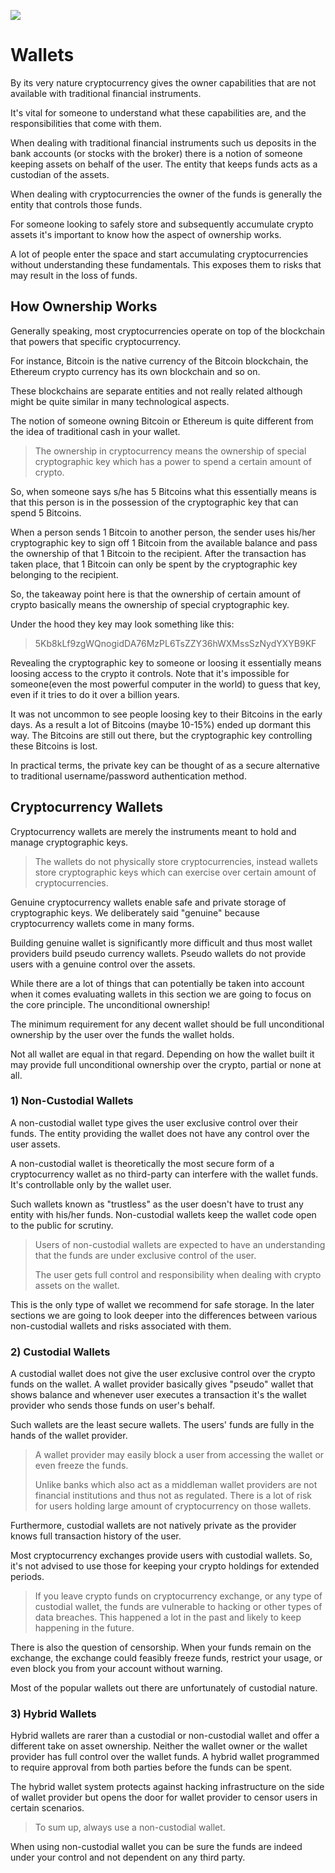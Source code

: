 ![](https://raw.githubusercontent.com/horizontalsystems/blockchain-crypto-guides/master/fundamentals/images/02-main-l.png)

# Wallets

By its very nature cryptocurrency gives the owner capabilities that are not available with traditional financial instruments. 

It's vital for someone to understand what these capabilities are, and the responsibilities that come with them.

When dealing with traditional financial instruments such us deposits in the bank accounts (or stocks with the broker) there is a notion of someone keeping assets on behalf of the user. The entity that keeps funds acts as a custodian of the assets.

When dealing with cryptocurrencies the owner of the funds is generally the entity that controls those funds.

For someone looking to safely store and subsequently accumulate crypto assets it's important to know how the aspect of ownership works.

A lot of people enter the space and start accumulating cryptocurrencies without understanding these fundamentals. This exposes them to risks that may result in the loss of funds.

## How Ownership Works

Generally speaking, most cryptocurrencies operate on top of the blockchain that powers that specific cryptocurrency. 

For instance, Bitcoin is the native currency of the Bitcoin blockchain, the Ethereum crypto currency has its own blockchain and so on. 

These blockchains are separate entities and not really related although might be quite similar in many technological aspects.

The notion of someone owning Bitcoin or Ethereum is quite different from the idea of traditional cash in your wallet. 

> The ownership in cryptocurrency means the ownership of special cryptographic key which has a power to spend a certain amount of crypto. 

So, when someone says s/he has 5 Bitcoins what this essentially means is that this person is in the possession of the cryptographic key that can spend 5 Bitcoins.

When a person sends 1 Bitcoin to another person, the sender uses his/her cryptographic key to sign off 1 Bitcoin from the available balance and pass the ownership of that 1 Bitcoin to the recipient. After the transaction has taken place, that 1 Bitcoin can only be spent by the cryptographic key belonging to the recipient.

So, the takeaway point here is that the ownership of certain amount of crypto basically means the ownership of special cryptographic key.

Under the hood they key may look something like this:

> 5Kb8kLf9zgWQnogidDA76MzPL6TsZZY36hWXMssSzNydYXYB9KF

Revealing the cryptographic key to someone or loosing it essentially means loosing access to the crypto it controls. Note that it's impossible for someone(even the most powerful computer in the world) to guess that key, even if it tries to do it over a billion years. 

It was not uncommon to see people loosing key to their Bitcoins in the early days. As a result a lot of Bitcoins (maybe 10-15%) ended up dormant this way. The Bitcoins are still out there, but the cryptographic key controlling these Bitcoins is lost.

In practical terms, the private key can be thought of as a secure alternative to traditional username/password authentication method.

## Cryptocurrency Wallets

Cryptocurrency wallets are merely the instruments meant to hold and manage cryptographic keys. 

> The wallets do not physically store cryptocurrencies, instead wallets store cryptographic keys which can exercise over certain amount of cryptocurrencies.

Genuine cryptocurrency wallets enable safe and private storage of cryptographic keys. We deliberately said "genuine" because cryptocurrency wallets come in many forms. 

Building genuine wallet is significantly more difficult and thus most wallet providers build pseudo currency wallets. Pseudo wallets do not provide users with a genuine control over the assets.

While there are a lot of things that can potentially be taken into account when it comes evaluating wallets in this section we are going to focus on the core principle. The unconditional ownership!

The minimum requirement for any decent wallet should be full unconditional ownership by the user over the funds the wallet holds.

Not all wallet are equal in that regard. Depending on how the wallet built it may provide full unconditional ownership over the crypto, partial or none at all.

### 1) Non-Custodial Wallets

A non-custodial wallet type gives the user exclusive control over their funds. The entity providing the wallet does not have any control over the user assets. 

A non-custodial wallet is theoretically the most secure form of a cryptocurrency wallet as no third-party can interfere with the wallet funds. It's controllable only by the wallet user.

Such wallets known as "trustless" as the user doesn't have to trust any entity with his/her funds. Non-custodial wallets keep the wallet code open to the public for scrutiny.

> Users of non-custodial wallets are expected to have an understanding that the funds are under exclusive control of the user.
>
> The user gets full control and responsibility when dealing with crypto assets on the wallet.

This is the only type of wallet we recommend for safe storage. In the later sections we are going to look deeper into the differences between various non-custodial wallets and risks associated with them.

### 2) Custodial Wallets

A custodial wallet does not give the user exclusive control over the crypto funds on the wallet. A wallet provider basically gives "pseudo" wallet that shows balance and whenever user executes a transaction it's the wallet provider who sends those funds on user's behalf. 

Such wallets are the least secure wallets. The users' funds are fully in the hands of the wallet provider. 

> A wallet provider may easily block a user from accessing the wallet or even freeze the funds. 
> 
> Unlike banks which also act as a middleman wallet providers are not financial institutions and thus not as regulated. There is a lot of risk for users holding large amount of cryptocurrency on those wallets.

Furthermore, custodial wallets are not natively private as the provider knows full transaction history of the user.

Most cryptocurrency exchanges provide users with custodial wallets. So, it's not advised to use those for keeping your crypto holdings for extended periods.

> If you leave crypto funds on cryptocurrency exchange, or any type of custodial wallet, the funds are vulnerable to hacking or other types of data breaches. This happened a lot in the past and likely to keep happening in the future. 

There is also the question of censorship. When your funds remain on the exchange, the exchange could feasibly freeze funds, restrict your usage, or even block you from your account without warning.

Most of the popular wallets out there are unfortunately of custodial nature.

### 3) Hybrid Wallets

Hybrid wallets are rarer than a custodial or non-custodial wallet and offer a different take on asset ownership. Neither the wallet owner or the wallet provider has full control over the wallet funds. A hybrid wallet programmed to require approval from both parties before the funds can be spent. 

The hybrid wallet system protects against hacking infrastructure on the side of wallet provider but opens the door for wallet provider to censor users in certain scenarios.

> To sum up, always use a non-custodial wallet. 

When using non-custodial wallet you can be sure the funds are indeed under your control and not dependent on any third party.